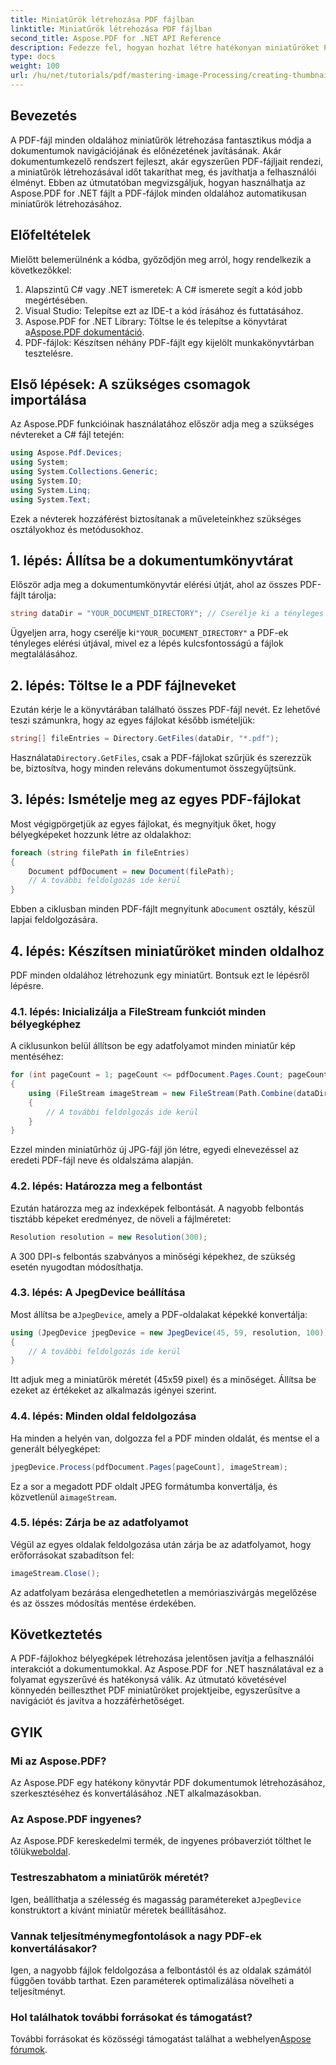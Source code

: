 ```yaml
---
title: Miniatűrök létrehozása PDF fájlban
linktitle: Miniatűrök létrehozása PDF fájlban
second_title: Aspose.PDF for .NET API Reference
description: Fedezze fel, hogyan hozhat létre hatékonyan miniatűröket PDF-dokumentumai minden oldalához az Aspose.PDF .NET könyvtár használatával. Ez az átfogó útmutató a beállítástól a kódmegvalósításig mindent lefed.
type: docs
weight: 100
url: /hu/net/tutorials/pdf/mastering-image-Processing/creating-thumbnail-images/
---
```

## Bevezetés

A PDF-fájl minden oldalához miniatűrök létrehozása fantasztikus módja a dokumentumok navigációjának és előnézetének javításának. Akár dokumentumkezelő rendszert fejleszt, akár egyszerűen PDF-fájljait rendezi, a miniatűrök létrehozásával időt takaríthat meg, és javíthatja a felhasználói élményt. Ebben az útmutatóban megvizsgáljuk, hogyan használhatja az Aspose.PDF for .NET fájlt a PDF-fájlok minden oldalához automatikusan miniatűrök létrehozásához.

## Előfeltételek

Mielőtt belemerülnénk a kódba, győződjön meg arról, hogy rendelkezik a következőkkel:

1. Alapszintű C# vagy .NET ismeretek: A C# ismerete segít a kód jobb megértésében.
2. Visual Studio: Telepítse ezt az IDE-t a kód írásához és futtatásához.
3.  Aspose.PDF for .NET Library: Töltse le és telepítse a könyvtárat a[Aspose.PDF dokumentáció](https://reference.aspose.com/pdf/net/).
4. PDF-fájlok: Készítsen néhány PDF-fájlt egy kijelölt munkakönyvtárban tesztelésre.

## Első lépések: A szükséges csomagok importálása

Az Aspose.PDF funkcióinak használatához először adja meg a szükséges névtereket a C# fájl tetején:

```csharp
using Aspose.Pdf.Devices;
using System;
using System.Collections.Generic;
using System.IO;
using System.Linq;
using System.Text;
```

Ezek a névterek hozzáférést biztosítanak a műveleteinkhez szükséges osztályokhoz és metódusokhoz.

## 1. lépés: Állítsa be a dokumentumkönyvtárat

Először adja meg a dokumentumkönyvtár elérési útját, ahol az összes PDF-fájlt tárolja:

```csharp
string dataDir = "YOUR_DOCUMENT_DIRECTORY"; // Cserélje ki a tényleges könyvtár elérési útját
```

 Ügyeljen arra, hogy cserélje ki`"YOUR_DOCUMENT_DIRECTORY"` a PDF-ek tényleges elérési útjával, mivel ez a lépés kulcsfontosságú a fájlok megtalálásához.

## 2. lépés: Töltse le a PDF fájlneveket

Ezután kérje le a könyvtárában található összes PDF-fájl nevét. Ez lehetővé teszi számunkra, hogy az egyes fájlokat később ismételjük:

```csharp
string[] fileEntries = Directory.GetFiles(dataDir, "*.pdf");
```

 Használata`Directory.GetFiles`, csak a PDF-fájlokat szűrjük és szerezzük be, biztosítva, hogy minden releváns dokumentumot összegyűjtsünk.

## 3. lépés: Ismételje meg az egyes PDF-fájlokat

Most végigpörgetjük az egyes fájlokat, és megnyitjuk őket, hogy bélyegképeket hozzunk létre az oldalakhoz:

```csharp
foreach (string filePath in fileEntries)
{
    Document pdfDocument = new Document(filePath);
    // A további feldolgozás ide kerül
}
```

 Ebben a ciklusban minden PDF-fájlt megnyitunk a`Document` osztály, készül lapjai feldolgozására.

## 4. lépés: Készítsen miniatűröket minden oldalhoz

PDF minden oldalához létrehozunk egy miniatűrt. Bontsuk ezt le lépésről lépésre.

### 4.1. lépés: Inicializálja a FileStream funkciót minden bélyegképhez

A ciklusunkon belül állítson be egy adatfolyamot minden miniatűr kép mentéséhez:

```csharp
for (int pageCount = 1; pageCount <= pdfDocument.Pages.Count; pageCount++)
{
    using (FileStream imageStream = new FileStream(Path.Combine(dataDir, $"Thumbnails_{Path.GetFileNameWithoutExtension(filePath)}_{pageCount}.jpg"), FileMode.Create))
    {
        // A további feldolgozás ide kerül
    }
}
```

Ezzel minden miniatűrhöz új JPG-fájl jön létre, egyedi elnevezéssel az eredeti PDF-fájl neve és oldalszáma alapján.

### 4.2. lépés: Határozza meg a felbontást

Ezután határozza meg az indexképek felbontását. A nagyobb felbontás tisztább képeket eredményez, de növeli a fájlméretet:

```csharp
Resolution resolution = new Resolution(300);
```

A 300 DPI-s felbontás szabványos a minőségi képekhez, de szükség esetén nyugodtan módosíthatja.

### 4.3. lépés: A JpegDevice beállítása

 Most állítsa be a`JpegDevice`, amely a PDF-oldalakat képekké konvertálja:

```csharp
using (JpegDevice jpegDevice = new JpegDevice(45, 59, resolution, 100))
{
    // A további feldolgozás ide kerül
}
```

Itt adjuk meg a miniatűrök méretét (45x59 pixel) és a minőséget. Állítsa be ezeket az értékeket az alkalmazás igényei szerint.

### 4.4. lépés: Minden oldal feldolgozása

Ha minden a helyén van, dolgozza fel a PDF minden oldalát, és mentse el a generált bélyegképet:

```csharp
jpegDevice.Process(pdfDocument.Pages[pageCount], imageStream);
```

Ez a sor a megadott PDF oldalt JPEG formátumba konvertálja, és közvetlenül a`imageStream`.

### 4.5. lépés: Zárja be az adatfolyamot

Végül az egyes oldalak feldolgozása után zárja be az adatfolyamot, hogy erőforrásokat szabadítson fel:

```csharp
imageStream.Close();
```

Az adatfolyam bezárása elengedhetetlen a memóriaszivárgás megelőzése és az összes módosítás mentése érdekében.

## Következtetés

A PDF-fájlokhoz bélyegképek létrehozása jelentősen javítja a felhasználói interakciót a dokumentumokkal. Az Aspose.PDF for .NET használatával ez a folyamat egyszerűvé és hatékonysá válik. Az útmutató követésével könnyedén beilleszthet PDF miniatűröket projektjeibe, egyszerűsítve a navigációt és javítva a hozzáférhetőséget.

## GYIK

### Mi az Aspose.PDF?  
Az Aspose.PDF egy hatékony könyvtár PDF dokumentumok létrehozásához, szerkesztéséhez és konvertálásához .NET alkalmazásokban.

### Az Aspose.PDF ingyenes?  
 Az Aspose.PDF kereskedelmi termék, de ingyenes próbaverziót tölthet le tőlük[weboldal](https://releases.aspose.com/).

### Testreszabhatom a miniatűrök méretét?  
 Igen, beállíthatja a szélesség és magasság paramétereket a`JpegDevice` konstruktort a kívánt miniatűr méretek beállításához.

### Vannak teljesítménymegfontolások a nagy PDF-ek konvertálásakor?  
Igen, a nagyobb fájlok feldolgozása a felbontástól és az oldalak számától függően tovább tarthat. Ezen paraméterek optimalizálása növelheti a teljesítményt.

### Hol találhatok további forrásokat és támogatást?  
 További forrásokat és közösségi támogatást találhat a webhelyen[Aspose fórumok](https://forum.aspose.com/c/pdf/10).
